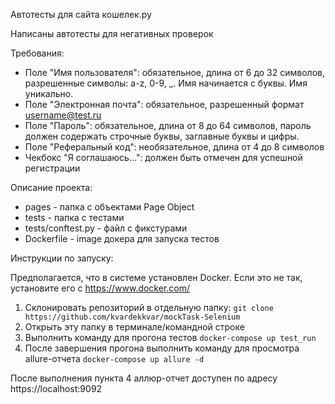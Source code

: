 Автотесты для сайта кошелек.ру

Написаны автотесты для негативных проверок

Требования:

- Поле "Имя пользователя": обязательное, длина от 6 до 32 символов, разрешенные символы: a-z, 0-9, _. Имя начинается с
  буквы. Имя уникально.
- Поле "Электронная почта": обязательное, разрешенный формат username@test.ru
- Поле "Пароль": обязательное, длина от 8 до 64 символов, пароль должен содержать строчные буквы, заглавные буквы и
  цифры.
- Поле "Реферальный код": необязательное, длина от 4 до 8 символов
- Чекбокс "Я соглашаюсь...": должен быть отмечен для успешной регистрации

Описание проекта:

* pages - папка с объектами Page Object
* tests - папка с тестами
* tests/conftest.py - файл с фикстурами
* Dockerfile - image докера для запуска тестов

Инструкции по запуску:

Предполагается, что в системе установлен Docker. 
Если это не так, установите его с https://www.docker.com/

1. Склонировать репозиторий в отдельную папку: `git clone https://github.com/kvardekkvar/mockTask-Selenium`
2. Открыть эту папку в терминале/командной строке
3. Выполнить команду для прогона тестов `docker-compose up test_run`
4. После завершения прогона выполнить команду для просмотра allure-отчета `docker-compose up allure -d`

После выполнения пункта 4 аллюр-отчет доступен по адресу https://localhost:9092